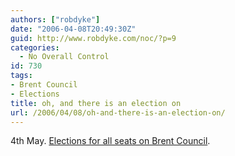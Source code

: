 ```yaml
---
authors: ["robdyke"]
date: "2006-04-08T20:49:30Z"
guid: http://www.robdyke.com/noc/?p=9
categories:
  - No Overall Control
id: 730
tags:
- Brent Council
- Elections
title: oh, and there is an election on
url: /2006/04/08/oh-and-there-is-an-election-on/
---
```

4th May. [Elections for all seats on Brent Council](http://www.brent.gov.uk/elections.nsf/2f123bcc3c5e238c80256ad20034644f/c79c7458ee53559f802570a8004a5b12?OpenDocument).